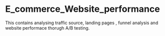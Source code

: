 # E_commerce_Website_performance
This contains analysing traffic source, landing pages , funnel analysis and website performace thorugh A/B testing.
